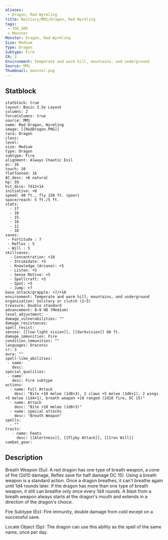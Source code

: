 ```yaml
---
aliases:
 - Dragon, Red Wyrmling
title: Bestiary/MM1/Dragon, Red Wyrmling
tags:
 - 35E_SRD
 - Monster
Monster: Dragon, Red Wyrmling
Size: Medium
Type: Dragon
Subtype: Fire
CR: 3
Environment: Temperate and warm hill, mountains, and underground
Source: MM1
Thumbnail: monster.png
---
```


## Statblock

```statblock
statblock: true
layout: Basic 3.5e Layout
columns: 2
forceColumns: true
source: MM1 
name: Red Dragon, Wyrmling
image: [[RedDragon.PNG]]
race: Dragon
class: 
level: 
size: Medium
type: Dragon
subtype: Fire
alignment: Always Chaotic Evil
ac: 16
touch: 10
flatfooted: 16
AC_desc: +6 natural
hp: 59
hit_dice: 7d12+14
initiative: +0
speed: 40 ft., fly 150 ft. (poor)
space/reach: 5 ft./5 ft.
stats:
  - 17
  - 10
  - 15
  - 10
  - 11
  - 10
saves:
 - Fortitude : 7
 - Reflex : 5
 - Will : 5
skillsaves:
  - Concentration: +10
  - Intimidate: +5
  - Knowledge (Arcana): +5
  - Listen: +5
  - Sense Motive: +5
  - Spellcraft: +5
  - Spot: +5
  - Jump: +7
base_attack/grapple: +7/+10
environment: Temperate and warm hill, mountains, and underground
organization: Solitary or clutch (2–5)
treasure: Double standard
advancement: 8–9 HD (Medium)
level_adjustment: -
damage_vulnerabilities: ""
damage_resistances: 
spell_resist: 
senses: [[low-light vision]], [[darkvision]] 60 ft.
damage_immunities: Fire
condition_immunities: ""
languages: Draconic
cr: 3
aura: ""
spell-like_abilities:
 - name: 
   desc: 
special_qualities:
 - name:
   desc: Fire subtype
actions:
  - name: Full Attack
    desc: "Bite +10 melee (1d8+3), 2 claws +5 melee (1d6+1), 2 wings +5 melee (1d4+1), breath weapon +10 ranged (2d10 fire, DC 15)"
  - name: Attack
    desc: "Bite +10 melee (1d8+3)"
  - name: special attacks
    desc: "Breath Weapon"
spells:
  - ""
traits:
   - name: Feats
     desc: [[Alertness]], [[Flyby Attack]], [[Iron Will]]
combat_gear:  
```

## Description






Breath Weapon (Su): A red dragon has one type of breath weapon, a cone of fire (2d10 damage, Reflex save for half damage DC 15). Using a breath weapon is a standard action. Once a dragon breathes, it can't breathe again until 1d4 rounds later. If the dragon has more than one type of breath weapon, it still can breathe only once every 1d4 rounds. A blast from a breath weapon always starts at the dragon's mouth and extends in a direction of the dragon's choice.

Fire Subtype (Ex): Fire immunity, double damage from cold except on a successful save.

Locate Object (Sp): The dragon can use this ability as the spell of the same name, once per day.